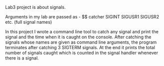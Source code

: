 Lab3 project is about signals.

Arguments in my lab are passed as - $$ catcher SIGINT SIGUSR1 SIGUSR2 etc. (full signal names)

In this project I wrote a command line tool to catch any signal and 
print the signal and the time when it is caught on the console. 
After catching the signals whose names are given as command line arguments,
the program terminates after catching 3 SIGTERM signals. 
At the end it prints the total number of signals caught which is counted in the signal handler whenever there is a signal.
